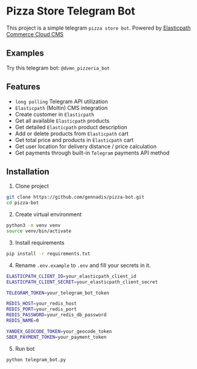 # Pizza Store Telegram Bot

This project is a simple telegram `pizza store bot`.
Powered by [Elasticpath Commerce Cloud CMS](https://www.elasticpath.com/elastic-path-commerce-cloud)

## Examples
Try this telegram bot: `@dvmn_pizzeria_bot`

## Features
- `long polling` Telegram API utilization
- `Elasticpath` (Moltin) CMS integration
- Create customer in `Elasticpath`
- Get all available `Elasticpath` products
- Get detailed `Elasticpath` product description
- Add or delete products from `Elasticpath` cart
- Get total price and products in `Elasticpath` cart
- Get user location for delivery distance / price calculation
- Get payments through built-in `Telegram` payments API method

## Installation
1. Clone project
```bash
git clone https://github.com/gennadis/pizza-bot.git
cd pizza-bot
```

2. Create virtual environment
```bash
python3 -m venv venv
source venv/bin/activate
```

3. Install requirements
```bash
pip install -r requirements.txt
```

4. Rename `.env.example` to `.env` and fill your secrets in it.  
```bash
ELASTICPATH_CLIENT_ID=your_elasticpath_client_id
ELASTICPATH_CLIENT_SECRET=your_elasticpath_client_secret

TELEGRAM_TOKEN=your_telegram_bot_token

REDIS_HOST=your_redis_host
REDIS_PORT=your_redis_port
REDIS_PASSWORD=your_redis_db_password
REDIS_NAME=0

YANDEX_GEOCODE_TOKEN=your_geocode_token 
SBER_PAYMENT_TOKEN=your_payment_token
```

5. Run bot
```bash
python telegram_bot.py
```
